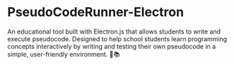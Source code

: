 # PseudoCodeRunner-Electron
 An educational tool built with Electron.js that allows students to write and execute pseudocode. Designed 
 to help school students learn programming concepts interactively by writing and testing their own pseudocode 
 in a simple, user-friendly environment. 🚀📚
